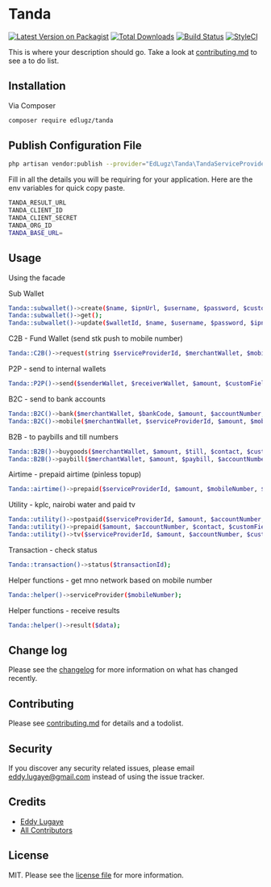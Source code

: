 # Tanda

[![Latest Version on Packagist][ico-version]][link-packagist]
[![Total Downloads][ico-downloads]][link-downloads]
[![Build Status][ico-travis]][link-travis]
[![StyleCI][ico-styleci]][link-styleci]

This is where your description should go. Take a look at [contributing.md](contributing.md) to see a to do list.


## Installation

Via Composer

```bash
composer require edlugz/tanda
```


## Publish Configuration File

```bash
php artisan vendor:publish --provider="EdLugz\Tanda\TandaServiceProvider" --tag="migrations"
```

Fill in all the details you will be requiring for your application. Here are the env variables for quick copy paste.

```bash
TANDA_RESULT_URL
TANDA_CLIENT_ID
TANDA_CLIENT_SECRET
TANDA_ORG_ID
TANDA_BASE_URL=
```


## Usage

Using the facade

Sub Wallet
```bash
Tanda::subwallet()->create($name, $ipnUrl, $username, $password, $customFieldsKeyValue = []);
Tanda::subwallet()->get();
Tanda::subwallet()->update($walletId, $name, $username, $password, $ipnUrl);
```

C2B - Fund Wallet (send stk push to mobile number)
```bash
Tanda::C2B()->request(string $serviceProviderId, $merchantWallet, $mobileNumber, $amount, $customFieldsKeyValue = []);
```

P2P -  send to internal wallets
```bash
Tanda::P2P()->send($senderWallet, $receiverWallet, $amount, $customFieldsKeyValue = []);
```

B2C -  send to bank accounts
```bash
Tanda::B2C()->bank($merchantWallet, $bankCode, $amount, $accountNumber, $accountName, $narration, $customFieldsKeyValue = []);
Tanda::B2C()->mobile($merchantWallet, $serviceProviderId, $amount, $mobileNumber, $customFieldsKeyValue = []);
```

B2B - to paybills and till numbers
```bash
Tanda::B2B()->buygoods($merchantWallet, $amount, $till, $contact, $customFieldsKeyValue = []);
Tanda::B2B()->paybill($merchantWallet, $amount, $paybill, $accountNumber, $contact, $customFieldsKeyValue = []);
```

Airtime - prepaid airtime (pinless topup)
```bash
Tanda::airtime()->prepaid($serviceProviderId, $amount, $mobileNumber, $customFieldsKeyValue = []);
```

Utility - kplc, nairobi water and paid tv
```bash
Tanda::utility()->postpaid($serviceProviderId, $amount, $accountNumber, $customFieldsKeyValue = []);
Tanda::utility()->prepaid($amount, $accountNumber, $contact, $customFieldsKeyValue = []);
Tanda::utility()->tv($serviceProviderId, $amount, $accountNumber, $customFieldsKeyValue = []);
```

Transaction - check status
```bash
Tanda::transaction()->status($transactionId);
```

Helper functions - get mno network based on mobile number
```bash
Tanda::helper()->serviceProvider($mobileNumber);
```

Helper functions - receive results
```bash
Tanda::helper()->result($data);
```


## Change log

Please see the [changelog](changelog.md) for more information on what has changed recently.


## Contributing

Please see [contributing.md](contributing.md) for details and a todolist.


## Security

If you discover any security related issues, please email eddy.lugaye@gmail.com instead of using the issue tracker.


## Credits

- [Eddy Lugaye][link-author]
- [All Contributors][link-contributors]


## License

MIT. Please see the [license file](license.md) for more information.

[ico-version]: https://img.shields.io/packagist/v/edlugz/tanda.svg?style=flat-square
[ico-downloads]: https://img.shields.io/packagist/dt/edlugz/tanda.svg?style=flat-square
[ico-travis]: https://img.shields.io/travis/edlugz/tanda/master.svg?style=flat-square
[ico-styleci]: https://styleci.io/repos/12345678/shield

[link-packagist]: https://packagist.org/packages/edlugz/tanda
[link-downloads]: https://packagist.org/packages/edlugz/tanda
[link-travis]: https://travis-ci.org/edlugz/tanda
[link-styleci]: https://styleci.io/repos/12345678
[link-author]: https://github.com/edlugz
[link-contributors]: ../../contributors
